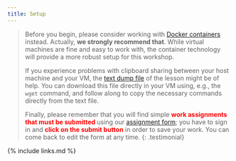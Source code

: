 ```yaml
---
title: Setup
---
```

> Before you begin, please consider working with [Docker containers](https://cms-opendata-workshop.github.io/workshop2021-lesson-docker) instead. Actually, **we strongly recommend that**.  While virtual machines are fine and easy to work with, the container technology will provide a more robust setup for this workshop.
>
> If you experience problems with clipboard sharing between your host machine and your VM, the [text dump file](files/lessonDump.txt) of the lesson might be of help. You can download this file directly in your VM using, e.g., the `wget` command, and follow along to copy the necessary commands directly from the text file.
>
> Finally, please remember that you will find simple <strong style="color: red;">work assignments that must be submitted</strong> using our [assignment form](https://forms.gle/DDboG1MCcSNRBRHFA); you have to sign in and <strong style="color: red;">click on the submit button</strong> in order to save your work.  You can come back to edit the form at any time.
{: .testimonial}



{% include links.md %}
